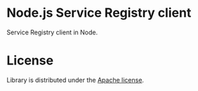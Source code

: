 # Node.js Service Registry client

Service Registry client in Node.

# License

Library is distributed under the [Apache license](http://www.apache.org/licenses/LICENSE-2.0.html).

